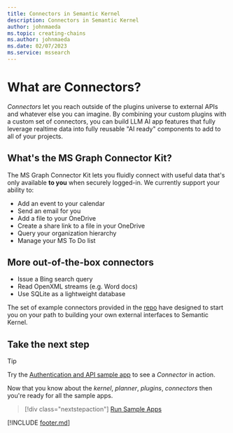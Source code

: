 ```yaml
---
title: Connectors in Semantic Kernel
description: Connectors in Semantic Kernel
author: johnmaeda
ms.topic: creating-chains
ms.author: johnmaeda
ms.date: 02/07/2023
ms.service: mssearch
---
```


# What are Connectors?
_Connectors_ let you reach outside of the plugins universe to external APIs and whatever else you can imagine. By combining your custom plugins with a custom set of connectors, you can build LLM AI app features that fully leverage realtime data into fully reusable "AI ready" components to add to all of your projects. 

## What's the MS Graph Connector Kit?

The MS Graph Connector Kit lets you fluidly connect with useful data that's only available **to you** when securely logged-in. We currently support your ability to:

* Add an event to your calendar
* Send an email for you
* Add a file to your OneDrive
* Create a share link to a file in your OneDrive
* Query your organization hierarchy
* Manage your MS To Do list

## More out-of-the-box connectors

* Issue a Bing search query
* Read OpenXML streams (e.g. Word docs)
* Use SQLite as a lightweight database

The set of example connectors provided in the [repo](https://aka.ms/sk/repo) have designed to start you on your path to building your own external interfaces to Semantic Kernel.

## Take the next step

> [!TIP]
> Try the [Authentication and API sample app](/semantic-kernel/samples/authapi) to see a _Connector_ in action.

Now that you know about the _kernel_, _planner_, _plugins_, _connectors_ then you're ready for all the sample apps.

> [!div class="nextstepaction"]
> [Run Sample Apps](/semantic-kernel/samples)

[!INCLUDE [footer.md](../includes/footer.md)]
